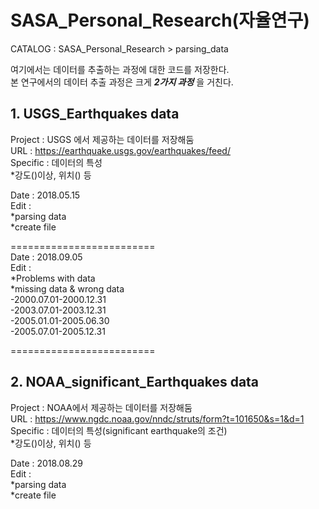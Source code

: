 # SASA_Personal_Research(자율연구)  
CATALOG : SASA_Personal_Research > parsing_data  

여기에서는 데이터를 추출하는 과정에 대한 코드를 저장한다.  
본 연구에서의 데이터 추출 과정은 크게 ***2가지 과정*** 을 거친다. 

## 1. USGS_Earthquakes data
Project : USGS 에서 제공하는 데이터를 저장해둠   
URL : https://earthquake.usgs.gov/earthquakes/feed/  
Specific : 데이터의 특성  
  *강도()이상, 위치() 등  
  
Date : 2018.05.15   
Edit :  
  *parsing data  
  *create file  
  
=========================  
  Date : 2018.09.05  
  Edit :  
    *Problems with data  
    *missing data & wrong data  
    -2000.07.01-2000.12.31  
    -2003.07.01-2003.12.31  
    -2005.01.01-2005.06.30  
    -2005.07.01-2005.12.31  
    
=========================  

## 2. NOAA_significant_Earthquakes data  
Project : NOAA에서 제공하는 데이터를 저장해둠  
URL : https://www.ngdc.noaa.gov/nndc/struts/form?t=101650&s=1&d=1  
Specific : 데이터의 특성(significant earthquake의 조건)  
   *강도()이상, 위치() 등
   
Date : 2018.08.29  
Edit :  
  *parsing data  
  *create file  
